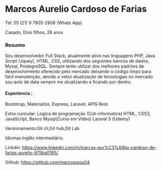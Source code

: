 <h1>Marcos Aurelio Cardoso de Farias</h1>




Tel: 55 (21) 9 7905-2808 (Whats App)
    
Casado, Dois filhos, 28 anos


<h3>Resumo</h3>
Sou desenvolvedor Full Stack, atualmente ativo nas linguagens PHP, Java Script (Jquey), HTML, CSS, utilizando dos seguintes bancos de dados, Mysql, PostegreSQL. Sempre tento utilizar dos melhores padrões de desenvolvimento oferecido pelo mercado deixando o código limpo para fácil manutenção, devido a veloz atualização de tecnologias no mercado sou auto de data sempre me atualizando e ficando por dentro.

<h4>Experiencia :</h4>
Bootstrap, Materialize, Express, Laravel, APIS Rest.

Extra curicular:
Logica de programação (Coti informatica) 
HTML, CSS3, JavaScript, Banco Mysql(Curso em Video)
Laravel 5 (Udemy)

Versionamento:Git cli,Git hub,Git Lab

Idiomas:Inglês intermediário.
 
Linkdin: https://www.linkedin.com/in/marcos-aur%C3%A9lio-cardoso-de-farias-aurelio-975ba0185/ 

Github:
https://github.com/marcosssss04
